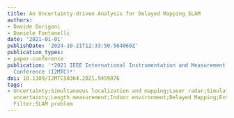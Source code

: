 ```yaml
---
title: An Uncertainty-driven Analysis for Delayed Mapping SLAM
authors:
- Davide Dorigoni
- Daniele Fontanelli
date: '2021-01-01'
publishDate: '2024-10-21T12:33:50.564060Z'
publication_types:
- paper-conference
publication: '*2021 IEEE International Instrumentation and Measurement Technology
  Conference (I2MTC)*'
doi: 10.1109/I2MTC50364.2021.9459876
tags:
- Uncertainty;Simultaneous localization and mapping;Laser radar;Simulation;Measurement
  uncertainty;Length measurement;Indoor environment;Delayed Mapping;Extended Kalman
  Filter;SLAM problem
---
```


